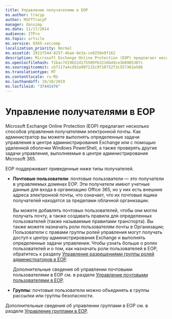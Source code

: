 ```yaml
---
title: Управление получателями в EOP
ms.author: tracyp
author: MSFTTracyP
manager: dansimp
ms.date: 11/17/2014
audience: ITPro
ms.topic: article
ms.service: O365-seccomp
localization_priority: Normal
ms.assetid: 2921f544-8257-4bae-8e3a-ce9250e9f162
description: Microsoft Exchange Online Protection (EOP) предлагает несколько способов управления получателями электронной почты. Как администратор вы можете выполнять определенные задачи управления в центре администрирования Exchange или с помощью удаленной оболочки Windows PowerShell, а также проверять другие задачи управления, выполняемые в центре администрирования Microsoft 365.
ms.openlocfilehash: f1bac7d19b52d175589f63216b49ce3b0985307c
ms.sourcegitcommit: cbf117a4cd92a907115c9f10752f3c557361e586
ms.translationtype: MT
ms.contentlocale: ru-RU
ms.lasthandoff: 10/10/2019
ms.locfileid: "37441476"
---
```

# <a name="manage-recipients-in-eop"></a>Управление получателями в EOP

Microsoft Exchange Online Protection (EOP) предлагает несколько способов управления получателями электронной почты. Как администратор вы можете выполнять определенные задачи управления в центре администрирования Exchange или с помощью удаленной оболочки Windows PowerShell, а также проверять другие задачи управления, выполняемые в центре администрирования Microsoft 365.

EOP поддерживает приведенные ниже типы получателей.

- **Почтовые пользователи**: почтовые пользователи — это получатели в управляемых доменах EOP. Эти получатели имеют учетные данные для входа в организацию Office 365, но у них есть внешние адреса электронной почты, что означает, что их почтовые ящики получателей находятся за пределами облачной организации.

  Вы можете добавлять почтовых пользователей, чтобы они могли получать почту, а также создавать правила для определенных пользователей (также называемые правилами транспорта). Вы также можете назначать роли пользователям почты в Организации; Пользователи с правами группы ролей управления могут получать доступ к центру администрирования Exchange и выполнять определенные задачи управления. Чтобы узнать больше о ролях пользователей и о том, как назначать роли пользователей в EOP, обратитесь к разделу [Управление разрешениями группы ролей администраторов в EOP](manage-admin-role-group-permissions-in-eop.md).

  Дополнительные сведения об управлении почтовыми пользователями в EOP см. в разделе [Управление почтовыми пользователями в EOP](manage-mail-users-in-eop.md).

- **Группы**: почтовые пользователи можно объединять в группы рассылки или группы безопасности.

Дополнительные сведения об управлении группами в EOP см. в разделе [Управление группами в EOP](manage-groups-in-eop.md).

